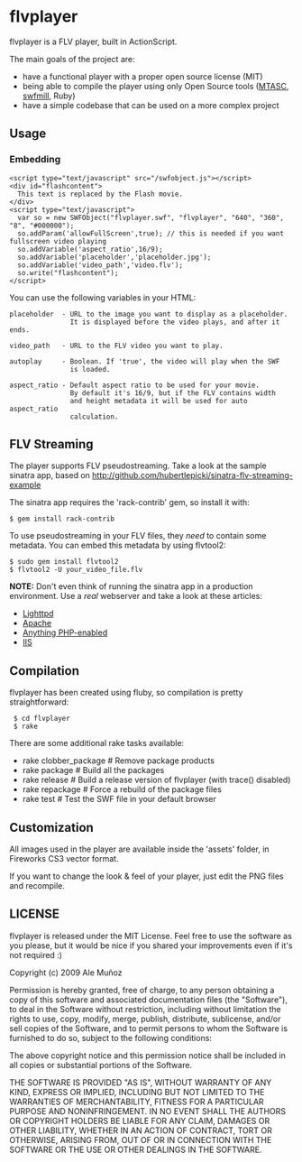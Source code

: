 flvplayer
=========

flvplayer is a FLV player, built in ActionScript.

The main goals of the project are:

- have a functional player with a proper open source license (MIT)
- being able to compile the player using only Open Source tools ([MTASC](http://www.mtasc.org/), [swfmill](http://swfmill.org/), Ruby)
- have a simple codebase that can be used on a more complex project


## Usage

### Embedding

    <script type="text/javascript" src="/swfobject.js"></script>
    <div id="flashcontent">
      This text is replaced by the Flash movie.
    </div>
    <script type="text/javascript">
      var so = new SWFObject("flvplayer.swf", "flvplayer", "640", "360", "8", "#000000");
      so.addParam('allowFullScreen',true); // this is needed if you want fullscreen video playing
      so.addVariable('aspect_ratio',16/9);
      so.addVariable('placeholder','placeholder.jpg');
      so.addVariable('video_path','video.flv');
      so.write("flashcontent");
    </script>


You can use the following variables in your HTML:

    placeholder  - URL to the image you want to display as a placeholder.
                   It is displayed before the video plays, and after it ends.
    
    video_path   - URL to the FLV video you want to play.
    
    autoplay     - Boolean. If 'true', the video will play when the SWF
                   is loaded.
    
    aspect_ratio - Default aspect ratio to be used for your movie.
                   By default it's 16/9, but if the FLV contains width
                   and height metadata it will be used for auto aspect_ratio
                   calculation.


## FLV Streaming

The player supports FLV pseudostreaming. Take a look at the sample sinatra
app, based on http://github.com/hubertlepicki/sinatra-flv-streaming-example

The sinatra app requires the 'rack-contrib' gem, so install it with:

    $ gem install rack-contrib

To use pseudostreaming in your FLV files, they *need* to contain some
metadata. You can embed this metadata by using flvtool2:

    $ sudo gem install flvtool2
    $ flvtool2 -U your_video_file.flv

**NOTE:** Don't even think of running the sinatra app in a production environment. Use a *real* webserver and take a look at these articles:

- [Lighttpd](http://blog.lighttpd.net/articles/2006/03/09/flv-streaming-with-lighttpd)
- [Apache](http://tperspective.blogspot.com/2009/02/apache-flv-streaming-done-right.html)
- [Anything PHP-enabled](http://richbellamy.com/wiki/Flash_Streaming_to_FlowPlayer_using_only_PHP)
- [IIS](http://flowplayer.org/forum/5/14702)


Compilation
-----------
flvplayer has been created using fluby, so compilation is pretty straightforward:

     $ cd flvplayer
     $ rake

There are some additional rake tasks available:

- rake clobber_package  # Remove package products
- rake package          # Build all the packages
- rake release          # Build a release version of flvplayer (with trace() disabled)
- rake repackage        # Force a rebuild of the package files
- rake test             # Test the SWF file in your default browser


Customization
-------------

All images used in the player are available inside the 'assets' folder, in Fireworks CS3 vector format.

If you want to change the look & feel of your player, just edit the PNG files and recompile.


LICENSE
-------
flvplayer is released under the MIT License. Feel free to use the software
as you please, but it would be nice if you shared your improvements even
if it's not required :)

Copyright (c) 2009 Ale Muñoz

Permission is hereby granted, free of charge, to any person obtaining a copy
of this software and associated documentation files (the "Software"), to deal
in the Software without restriction, including without limitation the rights
to use, copy, modify, merge, publish, distribute, sublicense, and/or sell
copies of the Software, and to permit persons to whom the Software is
furnished to do so, subject to the following conditions:

The above copyright notice and this permission notice shall be included in
all copies or substantial portions of the Software.

THE SOFTWARE IS PROVIDED "AS IS", WITHOUT WARRANTY OF ANY KIND, EXPRESS OR
IMPLIED, INCLUDING BUT NOT LIMITED TO THE WARRANTIES OF MERCHANTABILITY,
FITNESS FOR A PARTICULAR PURPOSE AND NONINFRINGEMENT. IN NO EVENT SHALL THE
AUTHORS OR COPYRIGHT HOLDERS BE LIABLE FOR ANY CLAIM, DAMAGES OR OTHER
LIABILITY, WHETHER IN AN ACTION OF CONTRACT, TORT OR OTHERWISE, ARISING FROM,
OUT OF OR IN CONNECTION WITH THE SOFTWARE OR THE USE OR OTHER DEALINGS IN
THE SOFTWARE.